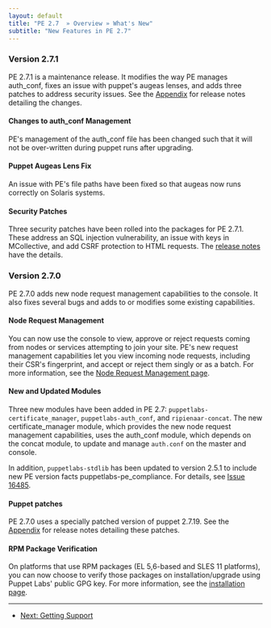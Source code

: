 ```yaml
---
layout: default
title: "PE 2.7  » Overview » What's New"
subtitle: "New Features in PE 2.7"
---
```


### Version 2.7.1
PE 2.7.1 is a maintenance release. It modifies the way PE manages auth_conf, fixes an issue with puppet's augeas lenses, and adds three patches to address security issues. See the [Appendix](appendix.html#release-notes) for release notes detailing the changes.

#### Changes to auth_conf Management

PE's management of the auth_conf file has been changed such that it will not be over-written during puppet runs after upgrading.

#### Puppet Augeas Lens Fix

An issue with PE's file paths have been fixed so that augeas now runs correctly on Solaris systems.

#### Security Patches

Three security patches have been rolled into the packages for PE 2.7.1. These address an SQL injection vulnerability, an issue with keys in MCollective, and add CSRF protection to HTML requests. The [release notes](appendix.html#release-notes) have the details.

### Version 2.7.0

PE 2.7.0 adds new node request management capabilities to the console. It also fixes several bugs and adds to or modifies some existing capabilities. 

#### Node Request Management

You can now use the console to view, approve or reject requests coming from nodes or services attempting to join your site. PE's new request management capabilities let you view incoming node requests, including their CSR's fingerprint, and accept or reject them singly or as a batch. For more information, see the [Node Request Management page](./console_cert_mgmt.html). 

#### New and Updated Modules
Three new modules have been added in PE 2.7: `puppetlabs-certificate_manager`, `puppetlabs-auth_conf`, and `ripienaar-concat`. The new certificate_manager module, which provides the new node request management capabilities, uses the auth_conf module, which depends on the concat module, to update and manage `auth.conf` on the master and console.

In addition, `puppetlabs-stdlib` has been updated to version 2.5.1 to include new PE version facts puppetlabs-pe_compliance. For details, see [Issue 16485](http://projects.puppetlabs.com/issues/16485).

#### Puppet patches
PE 2.7.0 uses a specially patched version of puppet 2.7.19.  See the [Appendix](appendix.html) for release notes detailing these patches.


#### RPM Package Verification
On platforms that use RPM packages (EL 5,6-based and SLES 11 platforms), you can now choose to verify those packages on installation/upgrade using Puppet Labs' public GPG key. For more information, see the [installation page](http://docs.puppetlabs.com/pe/2.7/install_basic.html).


* * * 

- [Next: Getting Support](./overview_getting_support.html)

